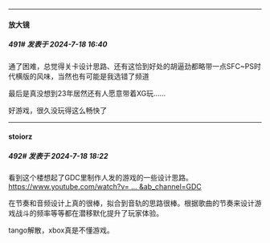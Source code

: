 ﻿
*****

####  放大镜  
##### 491#       发表于 2024-7-18 16:40

通了困难，总觉得关卡设计思路、还有这恰到好处的胡逼劲都略带一点SFC~PS时代横版的风味，当然也有可能是我选错了频道

最后是真没想到23年居然还有人愿意带着XG玩……

好游戏，很久没玩得这么畅快了


*****

####  stoiorz  
##### 492#       发表于 2024-7-18 18:22

看到这个楼想起了GDC里制作人发的游戏的一些设计思路。
[https://www.youtube.com/watch?v= ... &amp;ab_channel=GDC](https://www.youtube.com/watch?v=pG4UxqRMNX0&amp;t=485s&amp;ab_channel=GDC)

在节奏和音频设计上真的很棒，拟合到音轨的思路很棒。根据歌曲的节奏来设计游戏战斗的频率等等都在潜移默化提升了玩家体验。

tango解散，xbox真是不懂游戏。

